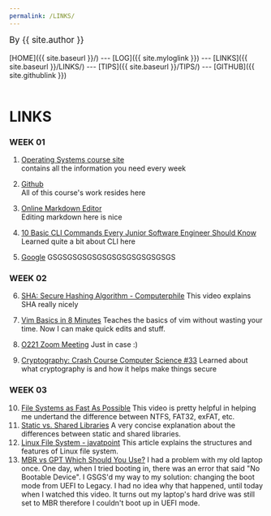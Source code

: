 ```yaml
---
permalink: /LINKS/
---
```

<span style="font-size:larger;">By {{ site.author }}</span>
<br><br>
[HOME]({{ site.baseurl }}/) ---
[LOG]({{ site.myloglink }}) ---
[LINKS]({{ site.baseurl }}/LINKS/) ---
[TIPS]({{ site.baseurl }}/TIPS/) ---
[GITHUB]({{ site.githublink }})
<br>
<br>

# LINKS 

### WEEK 01

1. [Operating Systems course site](https://os.vlsm.org/)<br>
contains all the information you need every week

2. [Github](https://github.com/fferdinandg/os221)<br>
All of this course's work resides here

3. [Online Markdown Editor](https://dillinger.io/)<br>
Editing markdown here is nice

4. [10 Basic CLI Commands Every Junior Software Engineer Should Know](https://betterprogramming.pub/10-basic-cli-commands-every-junior-software-engineer-should-know-67e827e51f89)<br> 
Learned quite a bit about CLI here

5. [Google](https://google.com) 
GSGSGSGSGSGSGSGSGSGSGSGSGS

### WEEK 02

6. [SHA: Secure Hashing Algorithm - Computerphile](https://www.youtube.com/watch?v=DMtFhACPnTY)
This video explains SHA really nicely

7. [Vim Basics in 8 Minutes](https://www.youtube.com/watch?v=ggSyF1SVFr4)
Teaches the basics of vim without wasting your time. Now I can make quick edits and stuff.

8. [O221 Zoom Meeting](https://zoom.us/j/99547756705)
Just in case :)

9. [Cryptography: Crash Course Computer Science #33](https://www.youtube.com/watch?v=jhXCTbFnK8o)
Learned about what cryptography is and how it helps make things secure

### WEEK 03
10. [File Systems as Fast As Possible](https://www.youtube.com/watch?v=BV0-EPUYuQc) 
This video is pretty helpful in helping me undertand the difference between NTFS, FAT32, exFAT, etc. 
11. [Static vs. Shared Libraries](https://www.youtube.com/watch?v=-vp9cFQCQCo)
A very concise explanation about the differences between static and shared libraries.
12. [Linux File System - javatpoint](https://www.javatpoint.com/linux-file-system)
This article explains the structures and features of Linux file system.
13. [MBR vs GPT Which Should You Use?](https://www.youtube.com/watch?v=Ch9f7i0hj90)
I had a problem with my old laptop once. One day, when I tried booting in, there was an error that said "No Bootable Device". I GSGS'd my way to my solution: changing the boot mode from UEFI to Legacy. I had no idea why that happened, until today when I watched this video. It turns out my laptop's hard drive was still set to MBR therefore I couldn't boot up in UEFI mode.